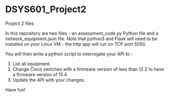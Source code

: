# DSYS601_Project2
Project 2 files

In this repository are two files - an assessment_code.py Python file and a network_equipment.json file.
Note that python3 and Flask will need to be installed on your Linux VM - the http app will run on TCP port 5050.

You will then write a python script to interrogate your API to :
1. List all equipment.
2. Change Cisco switches with a firmware version of less than 12.2 to have a firmware version of 15.4
3. Update the API with your changes.

Have fun!
